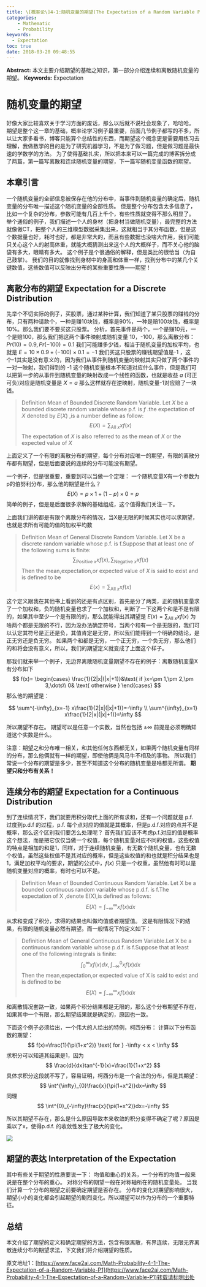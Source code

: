 ```yaml
---
title: \[概率论\]4-1:随机变量的期望(The Expectation of a Random Variable Part I)
categories:
    - Mathematic
    - Probability
keywords:
  - Expectation
toc: true
date: 2018-03-20 09:48:55
---
```


**Abstract:** 本文主要介绍期望的基础之知识，第一部分介绍连续和离散随机变量的期望。
**Keywords:** Expectation

<!--more-->
# 随机变量的期望
好像大家比较喜欢关于学习方面的废话，那么以后就不说社会现象了，哈哈哈。
期望是整个这一章的基础，概率论学习例子最重要，前面几节例子都写的不多，所以让大家多看书，博客只能算个总结性的东西，而期望这个概念更是需要用练习去理解，我做数学的目的是为了研究机器学习，不是为了做习题，但是做习题是最快速的学数学的方法。
为了使得基础扎实，所以把本来可以一篇完成的博客拆分成了两篇，第一篇写离散和连续随机变量的期望，下一篇写随机变量函数的期望。

## 本章引言
一个随机变量的全部信息被保存在他的分布中，当事件到随机变量的确定后，随机变量的分布唯一描述这个随机变量的全部性质。
但是整个分布包含太多信息了，比如一个复杂的分布，参数可能有几百上千个，有些性质就变得不那么明显了。
举个通俗的例子，我们描述一个人的身材（把身材当做随机变量），最完整的方法就像做CT，把整个人的三维模型数据采集出来，这就相当于其分布函数，但是这个数据量也好，耗时也好，都是非常大的，而且有些数据也没啥大作用，我们可能只关心这个人的射高体重，就能大概猜测出来这个人的大概样子，而不关心他的脑袋有多大，眼睛有多大。
这个例子是个很通俗的解释，但是类比的很恰当（为自己鼓掌）。
我们的目的就像找到身材中的身高和体重一样，找到分布中的某几个关键数值，这些数值可以反映出分布的某些重要性质——期望！
## 离散分布的期望 Expectation for a Discrete Distribution
先举个不切实际的例子，买股票，通过某种计算，我们知道了某只股票的赚钱的分布，只有两种请款个，一种是赚10块钱，概率是90%，一种是赔100块钱，概率是10%。那么我们要不要买这只股票。
分析，首先事件是两个，一个是赚10元，一个是赔100，那么我们把这两个事件映射成随机变量 10，-100，那么离散分布：$Pr(10)=0.9,Pr(-100)=0.1$  我们可能赚多少钱，相当于随机变量的加权平均，也就是 $E=10\times 0.9+(-100)\times 0.1 =-1$ 我们买这只股票的赚钱期望值是-1 ，这个-1其实是没有意义的，因为我们从事件到随机变量的映射其实只做了两个事件的一对一映射，我们得到的 -1 这个随机变量根本不知道对应什么事件，但是我们可以把第一步的从事件到随机变量的映射改成一个线性的函数，也就是收益 $a$ (可正可负)对应是随机变量是 $X=a$ 那么这样就存在逆映射，随机变量-1对应赔了一块钱。

> Definition Mean of Bounded Discrete Random Variable. Let $X$ be a bounded discrete random variable whose p.f. is $f$ .the expectation of $X$ denoted by $E(X)$ ,is a number define as follow:
$$
E(X)=\sum_{\text{All }x}xf(x)
$$
The expectation of $X$ is also referred to as the mean of $X$ or the expected value of $X$

上面定义了一个有限的离散分布的期望，每个分布对应唯一的期望，有限的离散分布都有期望，但是后面要说的连续的分布可能没有期望。

一个例子，但是很重要，重要到可以当做一个定理：
一个随机变量X有一个参数为p的伯努利分布，那么他的期望是什么？
$$
E(X)=p\times 1+(1-p)\times 0=p
$$
简单的例子，但是是后面很多求解的基础组成，这个值得我们关注一下。

上面我们讲的都是有限个离散分布的情况，当X是无限的时候其实也可以求期望，也就是求所有可能的值的加权平均数

>Definition Mean of General Discrete Random Variable. Let X be a discrete random variable whose p.f. is f.Suppose that at least one of the following sums is finite:
$$
\sum_{\text{Positive }x}xf(x) , \sum_{\text{Negative }x}xf(x)
$$
Then the mean,expectation,or expected value of $X$ is said to exist and is defined to be
$$
E(x)=\sum_{\text{All } x}xf(x)
$$


这个定义跟我在其他书上看到的还是有点区别，首先是分了两类，正的随机变量求了一个加权和，负的随机变量也求了一个加权和，判断了一下这两个和是不是有限的，如果其中至少一个是有限的的，那么就能得出其期望是 $E(x)=\sum_{\text{All } x}xf(x)$  为啥两个都是无限的不行，因为没办法确定符号，当两个和有一个是无限的，我们可以认定其符号是正还是负，其值肯定是无穷，所以我们能得到一个明确的结论，是正无穷还是负无穷。
如果两个和都是无穷，一个正无穷，一个负无穷，那么他们的和将会没有意义，所以，我们的期望定义就变成了上面这个样子。

那我们就来举一个例子，无边界离散随机变量期望不存在的例子：离散随机变量X有分布如下
$$
f(x)=
\begin{cases}
\frac{1}{2|x|(|x|+1)}&\text{ if }x=\pm 1,\pm 2,\pm 3,\dots\\
0& \text{ otherwise }
\end{cases}
$$
那么他的期望是：

$$
\sum^{-\infty}_{x=-1} x\frac{1}{2|x|(|x|+1)}=-\infty \\
\sum^{\infty}_{x=1} x\frac{1}{2|x|(|x|+1)}=\infty
$$

所以期望不存在。
期望可以是任意一个实数，当然也包括 $\pm \infty$ 前提是必须明确知道这个实数是什么。

注意：期望之和分布唯一相关，和其他任何东西都无关，如果两个随机变量有同样的分布，那么他俩就有一样的期望，即使他俩是风马牛不相及的事物。
所以我们常说一个分布的期望是多少，甚至不知道这个分布的随机变量是啥都无所谓。
**期望只和分布有关系！**

## 连续分布的期望 Expectation for a Continuous Distribution
到了连续情况下，我们就要用积分取代上面的所有求和，还有一个问题就是 p.f. 过度到p.d.f 的过程，p.f. 每个点对应的值就是其概率，但是p.d.f.对应的点并不是概率，那么这个区别我们要怎么处理呢？
首先我们应该不考虑p.f.对应的值是概率这个想法，而是把它仅仅当做一个权值，每个随机变量对应不同的权值，这些权值的特点是相加的和是1，同样，对于连续随机变量，有无数个随机变量，也有无数个权值，虽然这些权值不是其对应的概率，但是这些权值的和也就是积分结果也是1，满足加权平均的要求，期望的公式中，$f(x)$ 只是一个权重，虽然他有时可以是随机变量对应的概率，有时也可以不是。

>Definition Mean of Bounded Continuous Random Variable. Let X be a bounded continuous random variable whose p.d.f. is f.The expectation of X ,denote E(X),is defined as follows:
$$
E(X)=\int^{\infty}_{-\infty}xf(x)dx
$$

从求和变成了积分，求得的结果也叫做均值或者期望值。
这是有限情况下的结果，有限的随机变量必然有期望。而一般情况下的定义如下：

>Definition Mean of General Continuous Random Variable.Let X be a continuous random variable whose p.d.f. is f.Suppose that at least one of the following integrals is finite:
$$
\int^{\infty}_{0}xf(x)dx,\int^{0}_{-\infty}xf(x)dx
$$
Then the mean,expectation,or expected value of X is said to exist and is defined to be
$$
E(X)=\int^{\infty}_{-\infty}xf(x)dx
$$

和离散情况套路一致，如果两个积分结果都是无限的，那么这个分布期望不存在，如果其中一个有限，那么期望结果就是确定的，原因也一致。

下面这个例子必须给出，一个伟大的人给出的特例，柯西分布：
计算以下分布函数的期望：
$$
f(x)=\frac{1}{\pi(1+x^2)} \text{ for } -\infty < x < \infty
$$
求积分可以知道其结果是1，因为
$$
\frac{d}{dx}tan^{-1}(x)=\frac{1}{1+x^2}
$$
具体求积分这段就不写了，容易证明，柯西分布是一个合法的分布，但是其期望：
$$
\int^{\infty}_{0}\frac{x}{\pi(1+x^2)}dx=\infty
$$
同理
$$
\int^{0}_{-\infty}\frac{x}{\pi(1+x^2)}dx=-\infty
$$

所以其期望不存在，那么是什么原因导致本来收敛的积分变得不确定了呢？原因是乘以了x，使得p.d.f. 的收敛性发生了极大的变化。

![](https://tony4ai-1251394096.cos.ap-hongkong.myqcloud.com/blog_images/Math-Probability-4-1-The-Expectation-of-a-Random-Variable-P1/cauchy.png)

## 期望的表达 Interpretation of the Expectation

其中有些关于期望的性质要说一下：
均值和重心的关系，一个分布的均值一般来说是在整个分布的重心。
对称分布的期望一般在对称轴所在的随机变量处。
当我们计算一个分布的期望之前要确定期望是否存在。
分布的变化对期望影响很大，期望小小的变化都会引起期望的剧烈变化。所以期望可以作为分布的一个重要特征。
## 总结
本文介绍了期望的定义和确定期望的方法，包含有限离散，有界连续，无限无界离散连续分布的期望求法，下文我们将介绍期望的性质。





原文地址1：[https://www.face2ai.com/Math-Probability-4-1-The-Expectation-of-a-Random-Variable-P1](https://www.face2ai.com/Math-Probability-4-1-The-Expectation-of-a-Random-Variable-P1)转载请标明出处
